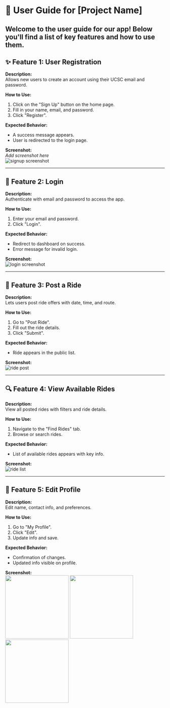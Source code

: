 # 📘 User Guide for [Project Name]

Welcome to the user guide for our app! Below you'll find a list of key features and how to use them.
---

## ✨ Feature 1: User Registration

**Description:**  
Allows new users to create an account using their UCSC email and password.

**How to Use:**  
1. Click on the "Sign Up" button on the home page.
2. Fill in your name, email, and password.
3. Click "Register".

**Expected Behavior:**  
- A success message appears.
- User is redirected to the login page.

**Screenshot:**  
_Add screenshot here_  
![signup screenshot](screenshots/signup.png)

---

## 🔐 Feature 2: Login

**Description:**  
Authenticate with email and password to access the app.

**How to Use:**  
1. Enter your email and password.
2. Click "Login".

**Expected Behavior:**  
- Redirect to dashboard on success.
- Error message for invalid login.

**Screenshot:**  
![login screenshot](screenshots/login.png)

---

## 🚗 Feature 3: Post a Ride

**Description:**  
Lets users post ride offers with date, time, and route.

**How to Use:**  
1. Go to "Post Ride".
2. Fill out the ride details.
3. Click "Submit".

**Expected Behavior:**  
- Ride appears in the public list.

**Screenshot:**  
![ride post](screenshots/post_ride.png)

---

## 🔍 Feature 4: View Available Rides

**Description:**  
View all posted rides with filters and ride details.

**How to Use:**  
1. Navigate to the "Find Rides" tab.
2. Browse or search rides.

**Expected Behavior:**  
- List of available rides appears with key info.

**Screenshot:**  
![ride list](screenshots/ride_list.png)

---

## 👤 Feature 5: Edit Profile

**Description:**  
Edit name, contact info, and preferences.

**How to Use:**  
1. Go to "My Profile".
2. Click "Edit".
3. Update info and save.

**Expected Behavior:** 

- Confirmation of changes.
- Updated info visible on profile.

**Screenshot:**  
<img src="https://github.com/user-attachments/assets/b895bf64-af5f-4673-b47b-b83b667bec8b" width="200" />
<img src="https://github.com/user-attachments/assets/d004c514-bfba-43cd-9deb-0657fb18093a" width="200" />
<img src="https://github.com/user-attachments/assets/165e435b-0c91-4c1a-989f-41d56165a213" width="200" />
